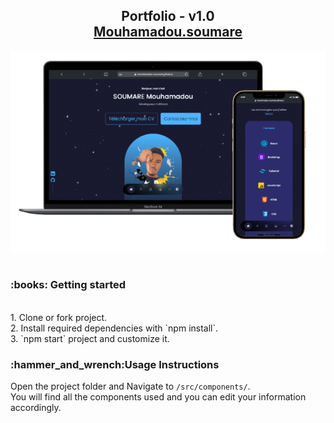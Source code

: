 <h2 align="center">
  Portfolio - v1.0<br/>
  <a href="https://mouhamadou-soumare.github.io/portfolio/" target="_blank">Mouhamadou.soumare</a>
</h2>
<div align="center">
  <img alt="Demo" src="https://github.com/Mouhamadou-Soumare/portfolio/blob/f33f715f5a14f7a8cf77f840b561aeb01a211744/src/assets/portfolio.png" />
</div>

<br/>

<h3>:books: Getting started</h3>
<br />
1. Clone or fork project.
<br />
2. Install required dependencies with `npm install`.
<br />
3. `npm start` project and customize it.
<br />


<h3> :hammer_and_wrench:Usage Instructions</h3>

Open the project folder and Navigate to `/src/components/`. <br/>
You will find all the components used and you can edit your information accordingly.

